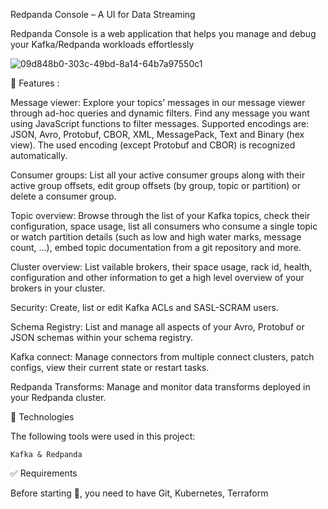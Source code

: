 Redpanda Console – A UI for Data Streaming

Redpanda Console is a web application that helps you manage and debug your Kafka/Redpanda workloads effortlessly

![09d848b0-303c-49bd-8a14-64b7a97550c1](https://github.com/user-attachments/assets/e83a0a47-5870-4966-8fb7-8c5162b5ea95)



 
🎯 Features :

Message viewer: Explore your topics' messages in our message viewer through ad-hoc queries and dynamic filters. Find any message you want using JavaScript functions to filter messages. Supported encodings are: JSON, Avro, Protobuf, CBOR, XML, MessagePack, Text and Binary (hex view). The used encoding (except Protobuf and CBOR) is recognized automatically.

Consumer groups: List all your active consumer groups along with their active group offsets, edit group offsets (by group, topic or partition) or delete a consumer group.

Topic overview: Browse through the list of your Kafka topics, check their configuration, space usage, list all consumers who consume a single topic or watch partition details (such as low and high water marks, message count, ...), embed topic documentation from a git repository and more.

Cluster overview: List vailable brokers, their space usage, rack id, health, configuration and other information to get a high level overview of your brokers in your cluster.

Security: Create, list or edit Kafka ACLs and SASL-SCRAM users.

Schema Registry: List and manage all aspects of your Avro, Protobuf or JSON schemas within your schema registry.

Kafka connect: Manage connectors from multiple connect clusters, patch configs, view their current state or restart tasks.

Redpanda Transforms: Manage and monitor data transforms deployed in your Redpanda cluster.




🚀 Technologies

The following tools were used in this project:

    Kafka & Redpanda



✅ Requirements

Before starting 🏁, you need to have Git, Kubernetes, Terraform

